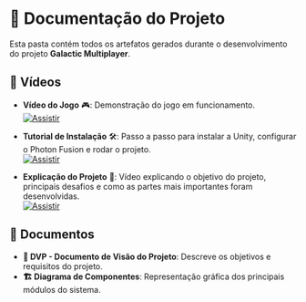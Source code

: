 # 📂 Documentação do Projeto

Esta pasta contém todos os artefatos gerados durante o desenvolvimento do projeto **Galactic Multiplayer**.

## 🎥 Vídeos

- **Vídeo do Jogo** 🎮: Demonstração do jogo em funcionamento.  
  [![Assistir](https://img.youtube.com/vi/SEU_VIDEO_ID/0.jpg)](https://www.youtube.com/watch?v=SEU_VIDEO_ID)

- **Tutorial de Instalação** 🛠️: Passo a passo para instalar a Unity, configurar o Photon Fusion e rodar o projeto.  
  [![Assistir](https://img.youtube.com/vi/SEU_VIDEO_ID/0.jpg)](https://www.youtube.com/watch?v=SEU_VIDEO_ID)

- **Explicação do Projeto** 📖: Vídeo explicando o objetivo do projeto, principais desafios e como as partes mais importantes foram desenvolvidas.  
  [![Assistir](https://img.youtube.com/vi/SEU_VIDEO_ID/0.jpg)](https://www.youtube.com/watch?v=SEU_VIDEO_ID)

## 📄 Documentos

- **📜 DVP - Documento de Visão do Projeto**: Descreve os objetivos e requisitos do projeto.
- **🏗️ Diagrama de Componentes**: Representação gráfica dos principais módulos do sistema.


